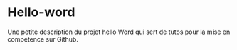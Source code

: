 # Hello-word
Une petite description du projet hello Word qui sert de tutos pour la mise en compétence sur Github.
